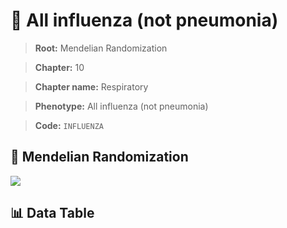 # 🧪 All influenza (not pneumonia)

> **Root:** Mendelian Randomization

> **Chapter:** 10  

> **Chapter name:** Respiratory

> **Phenotype:** All influenza (not pneumonia)  

> **Code:** `INFLUENZA`

## 🧬 Mendelian Randomization  

<img src="/MR/Figures/Forward/INFLUENZA.png"/>

## 📊 Data Table

<CsvTableMRF src="/MR/Data/Forward/INFLUENZA.csv"/>
